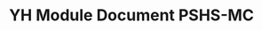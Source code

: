 ---
title: YH Module Document PSHS-MC
redirect_to: https://docs.google.com/document/d/1EWuMHbQ44gC5g8Pyl3YU1ym4uMfxOJkq/edit?usp=sharing&ouid=100885863236536570083&rtpof=true&sd=true
redirect_from: 
  - /YHModulePSHSMC
  - /yhmodulepshsmc
---